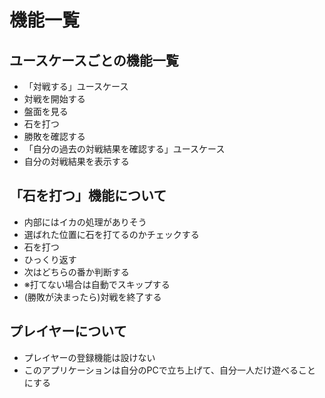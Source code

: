# 機能一覧

## ユースケースごとの機能一覧

- 「対戦する」ユースケース
 - 対戦を開始する
 - 盤面を見る
 - 石を打つ
 - 勝敗を確認する
- 「自分の過去の対戦結果を確認する」ユースケース
 - 自分の対戦結果を表示する

## 「石を打つ」機能について

- 内部にはイカの処理がありそう
 - 選ばれた位置に石を打てるのかチェックする
 - 石を打つ
 - ひっくり返す
 - 次はどちらの番か判断する
  - ※打てない場合は自動でスキップする
 - (勝敗が決まったら)対戦を終了する

## プレイヤーについて

- プレイヤーの登録機能は設けない
 - このアプリケーションは自分のPCで立ち上げて、自分一人だけ遊べることにする